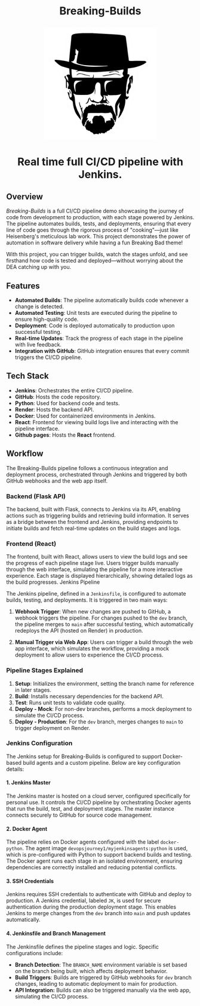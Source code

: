 # <p align="center">Breaking-Builds</p>


<p align="center">
  <img src="https://github.com/saad-out/Breaking-Builds/blob/main/walter.png" style="width:300px;"/>
</p>

# <p align="center">Real time full CI/CD pipeline with Jenkins. </p>



## Overview

*Breaking-Builds* is a full CI/CD pipeline demo showcasing the journey of code from development to production, with each stage powered by Jenkins. The pipeline automates builds, tests, and deployments, ensuring that every line of code goes through the rigorous process of "cooking"—just like Heisenberg's meticulous lab work. This project demonstrates the power of automation in software delivery while having a fun Breaking Bad theme!

With this project, you can trigger builds, watch the stages unfold, and see firsthand how code is tested and deployed—without worrying about the DEA catching up with you.

## Features

- **Automated Builds**: The pipeline automatically builds code whenever a change is detected.
- **Automated Testing**: Unit tests are executed during the pipeline to ensure high-quality code.
- **Deployment**: Code is deployed automatically to production upon successful testing.
- **Real-time Updates**: Track the progress of each stage in the pipeline with live feedback.
- **Integration with GitHub**: GitHub integration ensures that every commit triggers the CI/CD pipeline.

## Tech Stack

- **Jenkins**: Orchestrates the entire CI/CD pipeline.
- **GitHub**: Hosts the code repository.
- **Python**: Used for backend code and tests.
- **Render**: Hosts the backend API.
- **Docker**: Used for containerized environments in Jenkins.
- **React**: Frontend for viewing build logs live and interacting with the pipeline interface.
- **Github pages**: Hosts the **React** frontend.

## Workflow

The Breaking-Builds pipeline follows a continuous integration and deployment process, orchestrated through Jenkins and triggered by both GitHub webhooks and the web app itself.

### Backend (Flask API)

The backend, built with Flask, connects to Jenkins via its API, enabling actions such as triggering builds and retrieving build information. It serves as a bridge between the frontend and Jenkins, providing endpoints to initiate builds and fetch real-time updates on the build stages and logs.

### Frontend (React)

The frontend, built with React, allows users to view the build logs and see the progress of each pipeline stage live. Users trigger builds manually through the web interface, simulating the pipeline for a more interactive experience. Each stage is displayed hierarchically, showing detailed logs as the build progresses.
Jenkins Pipeline

The Jenkins pipeline, defined in a `Jenkinsfile`, is configured to automate builds, testing, and deployments. It is triggered in two main ways:

1. **Webhook Trigger**: When new changes are pushed to GitHub, a webhook triggers the pipeline. For changes pushed to the `dev` branch, the pipeline merges to `main` after successful testing, which automatically redeploys the API (hosted on Render) in production.

2. **Manual Trigger via Web App**: Users can trigger a build through the web app interface, which simulates the workflow, providing a mock deployment to allow users to experience the CI/CD process.

### Pipeline Stages Explained

1. **Setup**: Initializes the environment, setting the branch name for reference in later stages.
2. **Build**: Installs necessary dependencies for the backend API.
3. **Test**: Runs unit tests to validate code quality.
4. **Deploy - Mock**: For non-dev branches, performs a mock deployment to simulate the CI/CD process.
5. **Deploy - Production**: For the `dev` branch, merges changes to `main` to trigger deployment on Render.

### Jenkins Configuration

The Jenkins setup for Breaking-Builds is configured to support Docker-based build agents and a custom pipeline. Below are key configuration details:

#### 1. **Jenkins Master**

The Jenkins master is hosted on a cloud server, configured specifically for personal use. It controls the CI/CD pipeline by orchestrating Docker agents that run the build, test, and deployment stages. The master instance connects securely to GitHub for source code management.

#### 2. **Docker Agent**

The pipeline relies on Docker agents configured with the label `docker-python`. The agent image `devopsjourney1/myjenkinsagents:python` is used, which is pre-configured with Python to support backend builds and testing. The Docker agent runs each stage in an isolated environment, ensuring dependencies are correctly installed and reducing potential conflicts.

#### 3. **SSH Credentials**

Jenkins requires SSH credentials to authenticate with GitHub and deploy to production. A Jenkins credential, labeled `JK`, is used for secure authentication during the production deployment stage. This enables Jenkins to merge changes from the `dev` branch into `main` and push updates automatically.

#### 4. **Jenkinsfile and Branch Management**

The Jenkinsfile defines the pipeline stages and logic. Specific configurations include:

- **Branch Detection**: The `BRANCH_NAME` environment variable is set based on the branch being built, which affects deployment behavior.
- **Build Triggers**: Builds are triggered by GitHub webhooks for `dev` branch changes, leading to automatic deployment to main for production.
- **API Integration:** Builds can also be triggered manually via the web app, simulating the CI/CD process.
